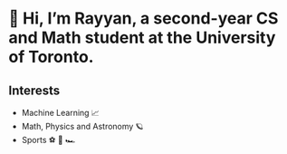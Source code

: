 # 👋 Hi, I’m Rayyan, a second-year CS and Math student at the University of Toronto.

## Interests
- Machine Learning 📈
- Math, Physics and Astronomy 🪐
- Sports ⚽ 🏀 🏎️

<!--[![Rayyan's github activity graph](https://activity-graph.herokuapp.com/graph?username=rayyanaamir22&custom_title=Stats&theme=nightowl&hide_border=true)](https://github.com/rayyanaamir22/github-readme-activity-graph)-->

<!---
rayyanaamir22/rayyanaamir22 is a ✨ special ✨ repository because its `README.md` (this file) appears on your GitHub profile.
You can click the Preview link to take a look at your changes.
--->
